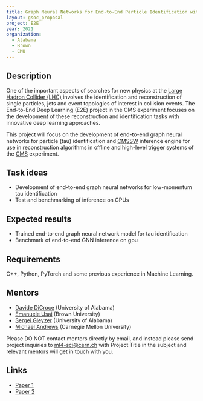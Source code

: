 ```yaml
---
title: Graph Neural Networks for End-to-End Particle Identification with the CMS Experiment
layout: gsoc_proposal
project: E2E
year: 2021
organization:
  - Alabama
  - Brown
  - CMU
---
```


## Description

One of the important aspects of searches for new physics at the [Large Hadron Collider (LHC)](https://home.cern/science/accelerators/large-hadron-collider) involves the identification and reconstruction of single particles, jets and event topologies of interest in collision events. The End-to-End Deep Learning (E2E) project in the CMS experiment focuses on the development  of these reconstruction and identification tasks with innovative deep learning approaches.   

This project will focus on the development of end-to-end graph neural networks for particle (tau) identification and [CMSSW](https://github.com/cms-sw/cmssw) inference engine for use in reconstruction algorithms in offline and high-level trigger systems of the [CMS](https://home.cern/science/experiments/cms) experiment.

## Task ideas
 * Development of end-to-end graph neural networks for low-momentum tau identification
 * Test and benchmarking of inference on GPUs

## Expected results
 * Trained end-to-end graph neural network model for tau identification 
 * Benchmark of end-to-end GNN inference on gpu


## Requirements
C++, Python, PyTorch and some previous experience in Machine Learning.

## Mentors

  * [Davide DiCroce](mailto:ml4-sci@cern.ch) (University of Alabama)
  * [Emanuele Usai](mailto:ml4-sci@cern.ch) (Brown University)
  * [Sergei Gleyzer](mailto:ml4-sci@cern.ch) (University of Alabama)
  * [Michael Andrews](mailto:ml4-sci@cern.ch) (Carnegie Mellon University)


Please DO NOT contact mentors directly by email, and instead please send project inquiries to [ml4-sci@cern.ch](mailto:ml4-sci@cern.ch) with Project Title in the subject and relevant mentors will get in touch with you. 



## Links
  * [Paper 1](https://arxiv.org/abs/1807.11916)
  * [Paper 2](https://arxiv.org/abs/1902.08276)
